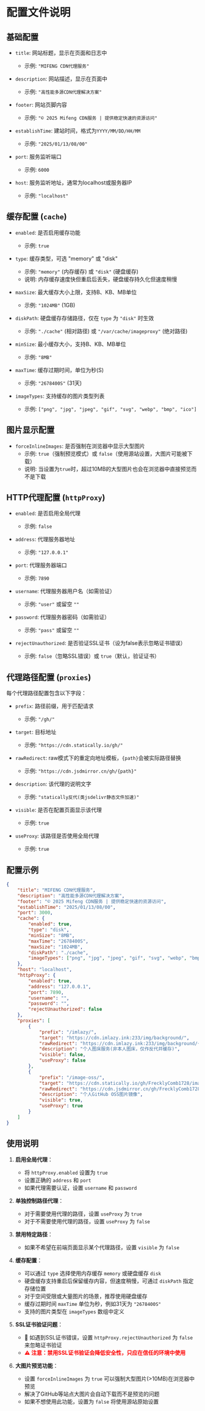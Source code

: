 # 配置文件说明 

## 基础配置

- `title`: 网站标题，显示在页面和日志中
  - 示例: `"MIFENG CDN代理服务"`

- `description`: 网站描述，显示在页面中
  - 示例: `"高性能多源CDN代理解决方案"`

- `footer`: 网站页脚内容
  - 示例: `"© 2025 Mifeng CDN服务 | 提供稳定快速的资源访问"`

- `establishTime`: 建站时间，格式为`YYYY/MM/DD/HH/MM`
  - 示例: `"2025/01/13/08/00"`

- `port`: 服务监听端口
  - 示例: `6000`

- `host`: 服务监听地址，通常为localhost或服务器IP
  - 示例: `"localhost"`

## 缓存配置 (`cache`)

- `enabled`: 是否启用缓存功能
  - 示例: `true`

- `type`: 缓存类型，可选 "memory" 或 "disk"
  - 示例: `"memory"` (内存缓存) 或 `"disk"` (硬盘缓存)
  - 说明: 内存缓存速度快但重启后丢失，硬盘缓存持久化但速度稍慢

- `maxSize`: 最大缓存大小上限，支持B、KB、MB单位
  - 示例: `"1024MB"` (1GB)

- `diskPath`: 硬盘缓存存储路径，仅在 `type` 为 `"disk"` 时生效
  - 示例: `"./cache"` (相对路径) 或 `"/var/cache/imageproxy"` (绝对路径)

- `minSize`: 最小缓存大小，支持B、KB、MB单位
  - 示例: `"8MB"`

- `maxTime`: 缓存过期时间，单位为秒(S)
  - 示例: `"2678400S"` (31天)

- `imageTypes`: 支持缓存的图片类型列表
  - 示例: `["png", "jpg", "jpeg", "gif", "svg", "webp", "bmp", "ico"]`

## 图片显示配置

- `forceInlineImages`: 是否强制在浏览器中显示大型图片
  - 示例: `true`（强制预览模式）或 `false`（使用源站设置，大图片可能被下载）
  - 说明: 当设置为`true`时，超过10MB的大型图片也会在浏览器中直接预览而不是下载

## HTTP代理配置 (`httpProxy`)

- `enabled`: 是否启用全局代理
  - 示例: `false`

- `address`: 代理服务器地址
  - 示例: `"127.0.0.1"`

- `port`: 代理服务器端口
  - 示例: `7890`

- `username`: 代理服务器用户名（如需验证）
  - 示例: `"user"` 或留空 `""`

- `password`: 代理服务器密码（如需验证）
  - 示例: `"pass"` 或留空 `""`
  
- `rejectUnauthorized`: 是否验证SSL证书（设为false表示忽略证书错误）
  - 示例: `false`（忽略SSL错误）或 `true`（默认，验证证书）

## 代理路径配置 (`proxies`)

每个代理路径配置包含以下字段：

- `prefix`: 路径前缀，用于匹配请求
  - 示例: `"/gh/"`

- `target`: 目标地址
  - 示例: `"https://cdn.statically.io/gh/"`

- `rawRedirect`: raw模式下的重定向地址模板，`{path}`会被实际路径替换
  - 示例: `"https://cdn.jsdmirror.cn/gh/{path}"`

- `description`: 该代理的说明文字
  - 示例: `"statically反代(类jsdelivr静态文件加速)"`

- `visible`: 是否在配置页面显示该代理
  - 示例: `true`

- `useProxy`: 该路径是否使用全局代理
  - 示例: `true`

## 配置示例

```json
{
    "title": "MIFENG CDN代理服务",
    "description": "高性能多源CDN代理解决方案",
    "footer": "© 2025 Mifeng CDN服务 | 提供稳定快速的资源访问",
    "establishTime": "2025/01/13/08/00",
    "port": 3000,
    "cache": {
        "enabled": true,
        "type": "disk",
        "minSize": "8MB",
        "maxTime": "2678400S",
        "maxSize": "1024MB",
        "diskPath": "./cache",
        "imageTypes": ["png", "jpg", "jpeg", "gif", "svg", "webp", "bmp", "ico"]
    },
    "host": "localhost",
    "httpProxy": {
        "enabled": true,
        "address": "127.0.0.1",
        "port": 7890,
        "username": "",
        "password": "",
        "rejectUnauthorized": false
    },
    "proxies": [
        {
            "prefix": "/imlazy/",
            "target": "https://cdn.imlazy.ink:233/img/background/",
            "rawRedirect": "https://cdn.imlazy.ink:233/img/background/{path}",
            "description": "个人图床服务(非本人图床，仅作反代并缓存)",
            "visible": false,
            "useProxy": false
        },
        {
            "prefix": "/image-oss/",
            "target": "https://cdn.statically.io/gh/FrecklyComb1728/image-oss@master/",
            "rawRedirect": "https://cdn.jsdmirror.cn/gh/FrecklyComb1728/image-oss@master/{path}",
            "description": "个人GitHub OSS图片镜像",
            "visible": true,
            "useProxy": true
        }
    ]
}
```

## 使用说明

1. **启用全局代理**：
   - 将 `httpProxy.enabled` 设置为 `true`
   - 设置正确的 `address` 和 `port`
   - 如果代理需要认证，设置 `username` 和 `password`

2. **单独控制路径代理**：
   - 对于需要使用代理的路径，设置 `useProxy` 为 `true`
   - 对于不需要使用代理的路径，设置 `useProxy` 为 `false`

3. **禁用特定路径**：
   - 如果不希望在前端页面显示某个代理路径，设置 `visible` 为 `false`

4. **缓存配置**：
   - 可以通过 `type` 选择使用内存缓存 `memory` 或硬盘缓存 `disk`
   - 硬盘缓存支持重启后保留缓存内容，但速度稍慢，可通过 `diskPath` 指定存储位置
   - 对于空间受限或大量图片的场景，推荐使用硬盘缓存
   - 缓存过期时间 `maxTime` 单位为秒，例如31天为 `"2678400S"`
   - 支持的图片类型在 `imageTypes` 数组中定义

5. **SSL证书验证问题**：
   - 🔴 如遇到SSL证书错误，设置 `httpProxy.rejectUnauthorized` 为 `false` 来忽略证书验证
   - <span style="color:red">**⚠️ 注意：禁用SSL证书验证会降低安全性，只应在信任的环境中使用**</span> 

6. **大图片预览功能**：
   - 设置 `forceInlineImages` 为 `true` 可以强制大型图片(>10MB)在浏览器中预览
   - 解决了GitHub等站点大图片会自动下载而不是预览的问题
   - 如果不想使用此功能，设置为 `false` 将使用源站原始设置
